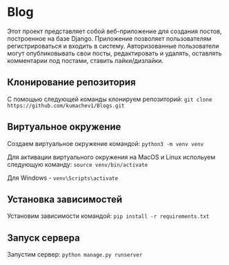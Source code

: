 # Blog

Этот проект представляет собой веб-приложение для создания постов, построенное на базе Django. Приложение позволяет пользователям регистрироваться и входить в систему. Авторизованные пользователи могут опубликовывать свои посты, редактировать и удалять, оставлять комментарии под постами, ставить лайки/дизлайки. 

## Клонирование репозитория

   С помощью следующей команды клонируем репозиторий:   `git clone https://github.com/kumachev1/Blogs.git`

## Виртуальное окружение

   Создаем виртуальное окружение командой:   `python3 -m venv venv`

   Для активации виртуального окружения на MacOS и Linux испольуем следующую команду: `source venv/bin/activate`

   Для Windows - `venv\Scripts\activate`
   
## Установка зависимостей

   Установим зависимости командой: `pip install -r requirements.txt`
   
## Запуск сервера

   Запустим сервер:   `python manage.py runserver`
